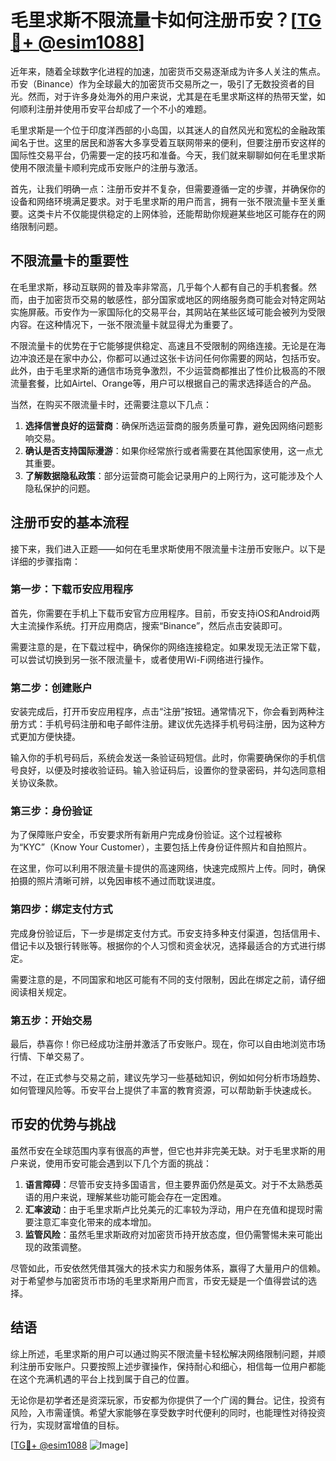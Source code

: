 # 毛里求斯不限流量卡如何注册币安？[[TG💪+ @esim1088](https://t.me/s/esim1088)]

近年来，随着全球数字化进程的加速，加密货币交易逐渐成为许多人关注的焦点。币安（Binance）作为全球最大的加密货币交易所之一，吸引了无数投资者的目光。然而，对于许多身处海外的用户来说，尤其是在毛里求斯这样的热带天堂，如何顺利注册并使用币安平台却成了一个不小的难题。

毛里求斯是一个位于印度洋西部的小岛国，以其迷人的自然风光和宽松的金融政策闻名于世。这里的居民和游客大多享受着互联网带来的便利，但要注册币安这样的国际性交易平台，仍需要一定的技巧和准备。今天，我们就来聊聊如何在毛里求斯使用不限流量卡顺利完成币安账户的注册与激活。

首先，让我们明确一点：注册币安并不复杂，但需要遵循一定的步骤，并确保你的设备和网络环境满足要求。对于毛里求斯的用户而言，拥有一张不限流量卡至关重要。这类卡片不仅能提供稳定的上网体验，还能帮助你规避某些地区可能存在的网络限制问题。

## 不限流量卡的重要性

在毛里求斯，移动互联网的普及率非常高，几乎每个人都有自己的手机套餐。然而，由于加密货币交易的敏感性，部分国家或地区的网络服务商可能会对特定网站实施屏蔽。币安作为一家国际化的交易平台，其网站在某些区域可能会被列为受限内容。在这种情况下，一张不限流量卡就显得尤为重要了。

不限流量卡的优势在于它能够提供稳定、高速且不受限制的网络连接。无论是在海边冲浪还是在家中办公，你都可以通过这张卡访问任何你需要的网站，包括币安。此外，由于毛里求斯的通信市场竞争激烈，不少运营商都推出了性价比极高的不限流量套餐，比如Airtel、Orange等，用户可以根据自己的需求选择适合的产品。

当然，在购买不限流量卡时，还需要注意以下几点：

1. **选择信誉良好的运营商**：确保所选运营商的服务质量可靠，避免因网络问题影响交易。
2. **确认是否支持国际漫游**：如果你经常旅行或者需要在其他国家使用，这一点尤其重要。
3. **了解数据隐私政策**：部分运营商可能会记录用户的上网行为，这可能涉及个人隐私保护的问题。

## 注册币安的基本流程

接下来，我们进入正题——如何在毛里求斯使用不限流量卡注册币安账户。以下是详细的步骤指南：

### 第一步：下载币安应用程序

首先，你需要在手机上下载币安官方应用程序。目前，币安支持iOS和Android两大主流操作系统。打开应用商店，搜索“Binance”，然后点击安装即可。

需要注意的是，在下载过程中，确保你的网络连接稳定。如果发现无法正常下载，可以尝试切换到另一张不限流量卡，或者使用Wi-Fi网络进行操作。

### 第二步：创建账户

安装完成后，打开币安应用程序，点击“注册”按钮。通常情况下，你会看到两种注册方式：手机号码注册和电子邮件注册。建议优先选择手机号码注册，因为这种方式更加方便快捷。

输入你的手机号码后，系统会发送一条验证码短信。此时，你需要确保你的手机信号良好，以便及时接收验证码。输入验证码后，设置你的登录密码，并勾选同意相关协议条款。

### 第三步：身份验证

为了保障账户安全，币安要求所有新用户完成身份验证。这个过程被称为“KYC”（Know Your Customer），主要包括上传身份证件照片和自拍照片。

在这里，你可以利用不限流量卡提供的高速网络，快速完成照片上传。同时，确保拍摄的照片清晰可辨，以免因审核不通过而耽误进度。

### 第四步：绑定支付方式

完成身份验证后，下一步是绑定支付方式。币安支持多种支付渠道，包括信用卡、借记卡以及银行转账等。根据你的个人习惯和资金状况，选择最适合的方式进行绑定。

需要注意的是，不同国家和地区可能有不同的支付限制，因此在绑定之前，请仔细阅读相关规定。

### 第五步：开始交易

最后，恭喜你！你已经成功注册并激活了币安账户。现在，你可以自由地浏览市场行情、下单交易了。

不过，在正式参与交易之前，建议先学习一些基础知识，例如如何分析市场趋势、如何管理风险等。币安平台上提供了丰富的教育资源，可以帮助新手快速成长。

## 币安的优势与挑战

虽然币安在全球范围内享有很高的声誉，但它也并非完美无缺。对于毛里求斯的用户来说，使用币安可能会遇到以下几个方面的挑战：

1. **语言障碍**：尽管币安支持多国语言，但主要界面仍然是英文。对于不太熟悉英语的用户来说，理解某些功能可能会存在一定困难。
2. **汇率波动**：由于毛里求斯卢比兑美元的汇率较为浮动，用户在充值和提现时需要注意汇率变化带来的成本增加。
3. **监管风险**：虽然毛里求斯政府对加密货币持开放态度，但仍需警惕未来可能出现的政策调整。

尽管如此，币安依然凭借其强大的技术实力和服务体系，赢得了大量用户的信赖。对于希望参与加密货币市场的毛里求斯用户而言，币安无疑是一个值得尝试的选择。

## 结语

综上所述，毛里求斯的用户可以通过购买不限流量卡轻松解决网络限制问题，并顺利注册币安账户。只要按照上述步骤操作，保持耐心和细心，相信每一位用户都能在这个充满机遇的平台上找到属于自己的位置。

无论你是初学者还是资深玩家，币安都为你提供了一个广阔的舞台。记住，投资有风险，入市需谨慎。希望大家能够在享受数字时代便利的同时，也能理性对待投资行为，实现财富增值的目标。

[[TG💪+ @esim1088](https://t.me/s/esim1088) ![Image](https://i.postimg.cc/4NQfJmqS/Snipaste-2025-05-13-00-14-12.png)]